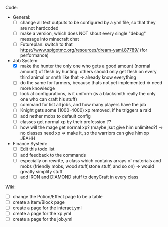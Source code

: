 Code:
 - General:
   - [ ] change all text outputs to be configured by a yml file, so that they are not hardcoded
   - [ ] make a version, which does NOT shout every single "debug" message into minecraft chat
   - [ ] Futureplan: switch to that https://www.spigotmc.org/resources/dream-yaml.87789/ (for performance)
 - Job System:
   - [X] make the hunter the only one who gets a good amount (normal amount) of flesh by hunting. others should only get flesh on every third animal or smth like that => already know everything
   - [ ] do the same for farmers, because thats not yet implemented => need more knowledge
   - [ ] look at configurations, is it uniform (is a blacksmith really the only one who can craft his stuff)
   - [ ] command for list all jobs, and how many players have the job
   - [ ] Knight gets some (1000-4000) xp removed, if he triggers a raid
   - [ ] add nether mobs to default config
   - [ ] classes get normal xp by their profession ??
   - [ ] how will the mage get normal xp? (maybe jsut give him unlimited?) => no classes need xp => make it, so the warriors can give him xp JEAHH
 - Finance System:
   - [ ] Edit this todo list
   - [ ] add feedback to the commands
   - [ ] especially on rewrite, a class which contains arrays of materials and mobs (friendly mobs, wood stuff,stone stuff, and so on) => would greatly simplify stuff
   - [ ] add IRON and DIAMOND stuff to denyCraft in every class

Wiki:
 - [ ] change the Potion/Effect page to be a table
 - [ ] create a Item/Block page
 - [ ] create a page for the interact.yml
 - [ ] create a page for the xp.yml
 - [ ] create a page for the job.yml
